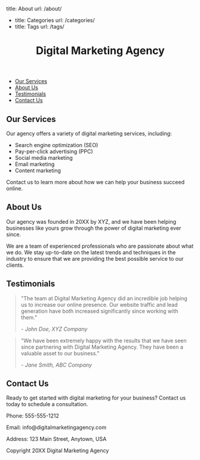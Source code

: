 title: About
  url: /about/
- title: Categories
  url: /categories/
- title: Tags
  url: /tags/

<!DOCTYPE html>
<html>
<head>
  <title>Digital Marketing Agency</title>
</head>
<body>
  <header>
    <h1>Digital Marketing Agency</h1>
  </header>
  <nav>
    <ul>
      <li><a href="#services">Our Services</a></li>
      <li><a href="#about">About Us</a></li>
      <li><a href="#testimonials">Testimonials</a></li>
      <li><a href="#contact">Contact Us</a></li>
    </ul>
  </nav>
  <main>
    <section id="services">
      <h2>Our Services</h2>
      <p>Our agency offers a variety of digital marketing services, including:</p>
      <ul>
        <li>Search engine optimization (SEO)</li>
        <li>Pay-per-click advertising (PPC)</li>
        <li>Social media marketing</li>
        <li>Email marketing</li>
        <li>Content marketing</li>
      </ul>
      <p>Contact us to learn more about how we can help your business succeed online.</p>
    </section>
    <section id="about">
      <h2>About Us</h2>
      <p>Our agency was founded in 20XX by XYZ, and we have been helping businesses like yours grow through the power of digital marketing ever since.</p>
      <p>We are a team of experienced professionals who are passionate about what we do. We stay up-to-date on the latest trends and techniques in the industry to ensure that we are providing the best possible service to our clients.</p>
    </section>
    <section id="testimonials">
      <h2>Testimonials</h2>
      <blockquote>
        <p>"The team at Digital Marketing Agency did an incredible job helping us to increase our online presence. Our website traffic and lead generation have both increased significantly since working with them."</p>
        <cite>- John Doe, XYZ Company</cite>
      </blockquote>
      <blockquote>
        <p>"We have been extremely happy with the results that we have seen since partnering with Digital Marketing Agency. They have been a valuable asset to our business."</p>
        <cite>- Jane Smith, ABC Company</cite>
      </blockquote>
    </section>
    <section id="contact">
      <h2>Contact Us</h2>
      <p>Ready to get started with digital marketing for your business? Contact us today to schedule a consultation.</p>
      <p>Phone: 555-555-1212</p>
      <p>Email: info@digitalmarketingagency.com</p>
      <p>Address: 123 Main Street, Anytown, USA</p>
    </section>
  </main>
  <footer>
    <p>Copyright 20XX Digital Marketing Agency</p>
  </footer>
</body>
</html>

